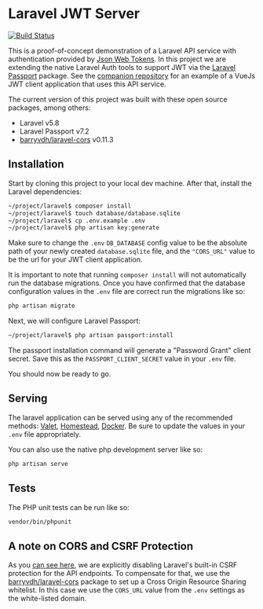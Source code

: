# Laravel JWT Server

[![Build Status](https://travis-ci.org/SRLabs/laravel-jwt-server.svg?branch=master)](https://travis-ci.org/SRLabs/laravel-jwt-server)

This is a proof-of-concept demonstration of a Laravel API service with authentication provided by [Json Web Tokens](https://jwt.io/).  In this project we are extending the native Laravel Auth tools to support JWT via the [Laravel Passport](https://laravel.com/docs/master/passport) package.  See the [companion repository](https://github.com/SRLabs/vue-jwt-client) for an example of a VueJs JWT client application that uses this API service.

The current version of this project was built with these open source packages, among others:

- Laravel v5.8
- Laravel Passport v7.2
- [barryvdh/laravel-cors](https://packagist.org/packages/barryvdh/laravel-cors) v0.11.3

## Installation

Start by cloning this project to your local dev machine.  After that, install the Laravel dependencies:

```bash
~/project/laravel$ composer install
~/project/laravel$ touch database/database.sqlite
~/project/laravel$ cp .env.example .env
~/project/laravel$ php artisan key:generate
```

Make sure to change the `.env` `DB_DATABASE` config value to be the absolute path of your newly created `database.sqlite` file, and the ``"CORS_URL"`` value to be the url for your JWT client application.

It is important to note that running `composer install` will not automatically run the database migrations.  Once you have confirmed that the database configuration values in the `.env` file are correct run the migrations like so:

```bash
php artisan migrate
```

Next, we will configure Laravel Passport:

```bash
~/project/laravel$ php artisan passport:install
```

The passport installation command will generate a "Password Grant" client secret.  Save this as the `PASSPORT_CLIENT_SECRET` value in your `.env` file.

You should now be ready to go.

## Serving

The laravel application can be served using any of the recommended methods: [Valet](https://laravel.com/docs/5.5/valet), [Homestead](https://laravel.com/docs/5.5/homestead), [Docker](http://laradock.io/).  Be sure to update the values in your `.env` file appropriately.

You can also use the native php development server like so:

```bash
php artisan serve
```

## Tests

The PHP unit tests can be run like so:

```bash
vendor/bin/phpunit
```

## A note on CORS and CSRF Protection

As you [can see here](https://github.com/SRLabs/laravel-vue-jwt/blob/master/laravel/app/Http/Middleware/VerifyCsrfToken.php#L15), we are explicitly disabling Laravel's built-in CSRF protection for the API endpoints.  To compensate for that, we use the [barryvdh/laravel-cors](https://packagist.org/packages/barryvdh/laravel-cors) package to set up a Cross Origin Resource Sharing whitelist.  In this case we use the `CORS_URL` value from the `.env` settings as the white-listed domain.
